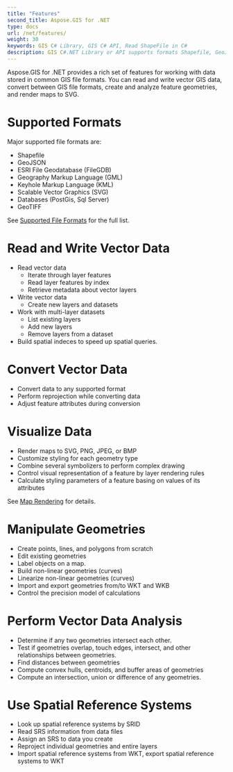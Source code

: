 ```yaml
---
title: "Features"
second_title: Aspose.GIS for .NET
type: docs
url: /net/features/
weight: 30
keywords: GIS C# Library, GIS C# API, Read ShapeFile in C#
description: GIS C#.NET Library or API supports formats Shapefile, GeoJSON, FileGDB, GML, KML, SVG, PostGis, Sql Server, GeoTIFF. It can read, write, convert and visualize vector data, manipulate geometries, perform analysis and lookup spatial reference systems by SRID.
---
```


Aspose.GIS for .NET provides a rich set of features for working with data stored in common GIS file formats. You can read and write vector GIS data, convert between GIS file formats, create and analyze feature geometries, and render maps to SVG.
# **Supported Formats**
Major supported file formats are:

- Shapefile
- GeoJSON
- ESRI File Geodatabase (FileGDB)
- Geography Markup Language (GML)
- Keyhole Markup Language (KML)
- Scalable Vector Graphics (SVG)
- Databases (PostGis, Sql Server)
- GeoTIFF

See [Supported File Formats](/gis/net/supported-file-formats/) for the full list.
# **Read and Write Vector Data**
- Read vector data
  - Iterate through layer features
  - Read layer features by index
  - Retrieve metadata about vector layers
- Write vector data
  - Create new layers and datasets
- Work with multi-layer datasets
  - List existing layers
  - Add new layers
  - Remove layers from a dataset
- Build spatial indeces to speed up spatial queries.
# **Convert Vector Data**
- Convert data to any supported format
- Perform reprojection while converting data
- Adjust feature attributes during conversion
# **Visualize Data**
- Render maps to SVG, PNG, JPEG, or BMP
- Customize styling for each geometry type
- Combine several symbolizers to perform complex drawing
- Control visual representation of a feature by layer rendering rules
- Calculate styling parameters of a feature basing on values of its attributes

See [Map Rendering](/gis/net/map-rendering/) for details.
# **Manipulate Geometries**
- Create points, lines, and polygons from scratch
- Edit existing geometries
- Label objects on a map.
- Build non-linear geometries (curves)
- Linearize non-linear geometries (curves)
- Import and export geometries from/to WKT and WKB
- Control the precision model of calculations
# **Perform Vector Data Analysis**
- Determine if any two geometries intersect each other.
- Test if geometries overlap, touch edges, intersect, and other relationships between geometries.
- Find distances between geometries
- Compute convex hulls, centroids, and buffer areas of geometries
- Compute an intersection, union or difference of any geometries.
# **Use Spatial Reference Systems**
- Look up spatial reference systems by SRID
- Read SRS information from data files
- Assign an SRS to data you create
- Reproject individual geometries and entire layers
- Import spatial reference systems from WKT, export spatial reference systems to WKT



